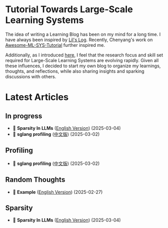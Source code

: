 # Tutorial Towards Large-Scale Learning Systems 

 The idea of writing a Learning Blog has been on my mind for a long time. I have always been inspired by [Lil's Log](https://lilianweng.github.io/). Recently, Chenyang's work on [Awesome-ML-SYS-Tutorial](https://github.com/zhaochenyang20/Awesome-ML-SYS-Tutorial?tab=readme-ov-file) further inspired me. 

 Additionally, as I introduced [here](docs/Tutorial/motivation-en.md), I feel that the research focus and skill set required for Large-Scale Learning Systems are evolving rapidly. Given all these influences, I decided to start my own blog to organize my learnings, thoughts, and reflections, while also sharing insights and sparking discussions with others. 

# Latest Articles


## In progress
- 📌 **Sparsity In LLMs** ([English Version](docs/Tutorial/Posts/0002-sparsity-in-llms-en.md)) (2025-03-04)
- 📌 **sglang profiling** ([中文版](docs/Tutorial/Posts/0001-sglang-profiling-zh.md)) (2025-03-02)

## Profiling
- 📌 **sglang profiling** ([中文版](docs/Tutorial/Posts/0001-sglang-profiling-zh.md)) (2025-03-02)

## Random Thoughts
- 📌 **Example** ([English Version](docs/Tutorial/Posts/0000-example-en.md)) (2025-02-27)

## Sparsity
- 📌 **Sparsity In LLMs** ([English Version](docs/Tutorial/Posts/0002-sparsity-in-llms-en.md)) (2025-03-04)